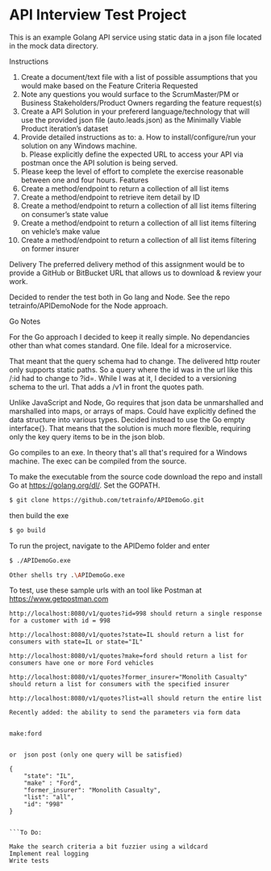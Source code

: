 # API Interview Test Project 
This is an example Golang API service using static data in a json file located in the mock data directory.

Instructions
1.	Create a document/text file with a list of possible assumptions that you would make based on the Feature Criteria Requested
2.	Note any questions you would surface to the ScrumMaster/PM or Business Stakeholders/Product Owners regarding the feature request(s)
3.	Create a API Solution in your prefererd language/technology that will use the provided json file (auto.leads.json) as the Minimally Viable Product iteration’s  dataset
4.	Provide detailed instructions as to: 
a.	How to install/configure/run your solution on any Windows machine.  
b.	Please explicitly define the expected URL to access your API via postman once the API solution is being served.
5.	Please keep the level of effort to complete the exercise reasonable between one and four hours.
Features
1.	Create a method/endpoint to return a collection of all list items
2.	Create a method/endpoint to retrieve item detail by ID
3.	Create a method/endpoint to return a collection of all list items filtering on consumer’s state value
4.	Create a method/endpoint to return a collection of all list items filtering on vehicle’s make value
5.	Create a method/endpoint to return a collection of all list items filtering on former insurer


Delivery
The preferred delivery method of this assignment would be to provide a GitHub or BitBucket URL that allows us to download & review your work.   

Decided to render the test both in Go lang and Node.  See the repo tetrainfo/APIDemoNode for the Node approach.

Go Notes

For the Go approach I decided to keep it really simple.  No dependancies other than what comes standard.  One file. Ideal for a microservice.

That meant that the query schema had to change.  The delivered http router only supports static paths. So a query where
the id was in the url like this /:id  had to change to ?id=.  While I was at it, I decided to a versioning schema to the url.
That adds a /v1 in front the quotes path.

Unlike JavaScript and Node, Go requires that json data be unmarshalled and marshalled into maps, or arrays of maps. Could have explicitly defined the data structure into various types.  Decided instead to use the Go empty interface{}. That means that the solution is much more flexible, requiring only the key query items to be in the json blob.

Go compiles to an exe.  In theory that's all that's required for a Windows machine.  The exec can be compiled from the source.

To make the executable from the source code download the repo and install Go at https://golang.org/dl/. Set the GOPATH.


```bash
$ git clone https://github.com/tetrainfo/APIDemoGo.git
```

then build the exe

```bash
$ go build
```

To run the project, navigate to the APIDemo folder and enter

```bash
$ ./APIDemoGo.exe

Other shells try .\APIDemoGo.exe
```

To test, use these sample urls with an tool like Postman at https://www.getpostman.com 
```
http://localhost:8080/v1/quotes?id=998 should return a single response for a customer with id = 998

http://localhost:8080/v1/quotes?state=IL should return a list for consumers with state=IL or state="IL"

http://localhost:8080/v1/quotes?make=ford should return a list for consumers have one or more Ford vehicles

http://localhost:8080/v1/quotes?former_insurer="Monolith Casualty" should return a list for consumers with the specified insurer

http://localhost:8080/v1/quotes?list=all should return the entire list

Recently added: the ability to send the parameters via form data


make:ford


or  json post (only one query will be satisfied)

{
    "state": "IL",
    "make" : "Ford",
    "former_insurer": "Monolith Casualty",
    "list": "all",
    "id": "998"
}


```To Do:

Make the search criteria a bit fuzzier using a wildcard
Implement real logging
Write tests

```

